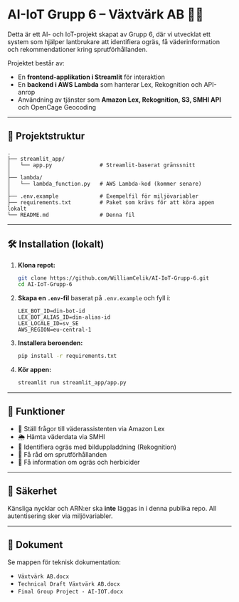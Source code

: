 # AI-IoT Grupp 6 – Växtvärk AB 🌱🤖

Detta är ett AI- och IoT-projekt skapat av Grupp 6, där vi utvecklat ett system som hjälper lantbrukare att identifiera ogräs, få väderinformation och rekommendationer kring sprutförhållanden.

Projektet består av:
- En **frontend-applikation i Streamlit** för interaktion
- En **backend i AWS Lambda** som hanterar Lex, Rekognition och API-anrop
- Användning av tjänster som **Amazon Lex, Rekognition, S3, SMHI API** och OpenCage Geocoding

---

## 📁 Projektstruktur

```
.
├── streamlit_app/
│   └── app.py               # Streamlit-baserat gränssnitt
│
├── lambda/
│   └── lambda_function.py   # AWS Lambda-kod (kommer senare)
│
├── .env.example             # Exempelfil för miljövariabler
├── requirements.txt         # Paket som krävs för att köra appen lokalt
└── README.md                # Denna fil
```

---

## 🛠 Installation (lokalt)

1. **Klona repot:**
   ```bash
   git clone https://github.com/WilliamCelik/AI-IoT-Grupp-6.git
   cd AI-IoT-Grupp-6
   ```

2. **Skapa en `.env`-fil** baserat på `.env.example` och fyll i:
   ```
   LEX_BOT_ID=din-bot-id
   LEX_BOT_ALIAS_ID=din-alias-id
   LEX_LOCALE_ID=sv_SE
   AWS_REGION=eu-central-1
   ```

3. **Installera beroenden:**
   ```bash
   pip install -r requirements.txt
   ```

4. **Kör appen:**
   ```bash
   streamlit run streamlit_app/app.py
   ```

---

## 🧪 Funktioner

- 💬 Ställ frågor till väderassistenten via Amazon Lex
- 🌦 Hämta väderdata via SMHI
- 🧠 Identifiera ogräs med bilduppladdning (Rekognition)
- 🧴 Få råd om sprutförhållanden
- 🧾 Få information om ogräs och herbicider

---

## 🔐 Säkerhet

Känsliga nycklar och ARN:er ska **inte** läggas in i denna publika repo. All autentisering sker via miljövariabler.

---

## 📄 Dokument

Se mappen för teknisk dokumentation:
- `Växtvärk AB.docx`
- `Technical Draft Växtvärk AB.docx`
- `Final Group Project - AI-IOT.docx`

